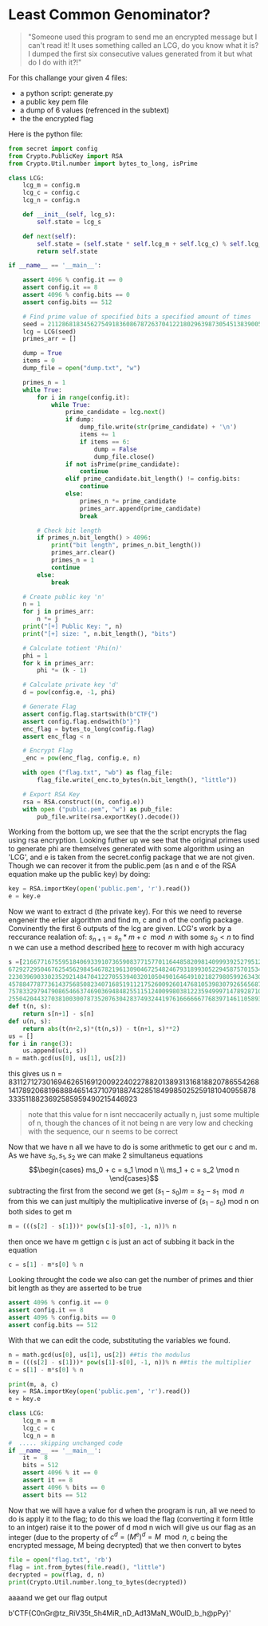 # Least Common Genominator?
>"Someone used this program to send me an encrypted message but I can't read it! It uses something called an LCG, do you know what it is? I dumped the first six consecutive values generated from it but what do I do with it?!"

For this challange your given 4 files:
 - a python script: generate.py
 - a public key pem file
 - a dump of 6 values (refrenced in the subtext)
 - the the encrypted flag

Here is the python file:
```python
from secret import config
from Crypto.PublicKey import RSA
from Crypto.Util.number import bytes_to_long, isPrime

class LCG:
    lcg_m = config.m
    lcg_c = config.c
    lcg_n = config.n

    def __init__(self, lcg_s):
        self.state = lcg_s

    def next(self):
        self.state = (self.state * self.lcg_m + self.lcg_c) % self.lcg_n
        return self.state

if __name__ == '__main__':

    assert 4096 % config.it == 0
    assert config.it == 8
    assert 4096 % config.bits == 0
    assert config.bits == 512

    # Find prime value of specified bits a specified amount of times
    seed = 211286818345627549183608678726370412218029639873054513839005340650674982169404937862395980568550063504804783328450267566224937880641772833325018028629959635
    lcg = LCG(seed)
    primes_arr = []

    dump = True
    items = 0
    dump_file = open("dump.txt", "w")

    primes_n = 1
    while True:
        for i in range(config.it):
            while True:
                prime_candidate = lcg.next()
                if dump:
                    dump_file.write(str(prime_candidate) + '\n')
                    items += 1
                    if items == 6:
                        dump = False
                        dump_file.close()
                if not isPrime(prime_candidate):
                    continue
                elif prime_candidate.bit_length() != config.bits:
                    continue
                else:
                    primes_n *= prime_candidate
                    primes_arr.append(prime_candidate)
                    break

        # Check bit length
        if primes_n.bit_length() > 4096:
            print("bit length", primes_n.bit_length())
            primes_arr.clear()
            primes_n = 1
            continue
        else:
            break

    # Create public key 'n'
    n = 1
    for j in primes_arr:
        n *= j
    print("[+] Public Key: ", n)
    print("[+] size: ", n.bit_length(), "bits")

    # Calculate totient 'Phi(n)'
    phi = 1
    for k in primes_arr:
        phi *= (k - 1)

    # Calculate private key 'd'
    d = pow(config.e, -1, phi)

    # Generate Flag
    assert config.flag.startswith(b"CTF{")
    assert config.flag.endswith(b"}")
    enc_flag = bytes_to_long(config.flag)
    assert enc_flag < n

    # Encrypt Flag
    _enc = pow(enc_flag, config.e, n)

    with open ("flag.txt", "wb") as flag_file:
        flag_file.write(_enc.to_bytes(n.bit_length(), "little"))

    # Export RSA Key
    rsa = RSA.construct((n, config.e))
    with open ("public.pem", "w") as pub_file:
        pub_file.write(rsa.exportKey().decode())
```

Working from the bottom up, we see that the the script encrypts the flag using rsa encryption. Looking futher up we see that the original primes used to generate phi are themselves generated with some algorithm using an 'LCG', and e is taken from the secret.config package that we are not given. Though we can recover it from the public.pem (as n and e of the RSA equation make up the public key) by doing:
```python
key = RSA.importKey(open('public.pem', 'r').read())
e = key.e
```
Now we want to extract d (the private key). For this we need to reverse engeneir the erlier algorithm and find m, c and n of the config package. Convinently the first 6 outputs of the lcg are given. LCG's work by a reccurance realation of:
$s_{n+1} = s_n * m + c \mod n$
with some $s_0 < n$ to find n we can use a method described [here](https://security.stackexchange.com/questions/4268/cracking-a-linear-congruential-generator) to recover m with high accuracy

```python 
s =[2166771675595184069339107365908377157701164485820981409993925279512199123418374034275465590004848135946671454084220731645099286746251308323653144363063385,
6729272950467625456298454678219613090467254824679318993052294587570153424935267364971827277137521929202783621553421958533761123653824135472378133765236115,
2230396903302352921484704122705539403201050490164649102182798059926343096511158288867301614648471516723052092761312105117735046752506523136197227936190287,
4578847787736143756850823407168519112175260092601476810539830792656568747136604250146858111418705054138266193348169239751046779010474924367072989895377792,
7578332979479086546637469036948482551151240099803812235949997147892871097982293017256475189504447955147399405791875395450814297264039908361472603256921612,
2550420443270381003007873520763042837493244197616666667768397146110589301602119884836605418664463550865399026934848289084292975494312467018767881691302197]
def t(n, s):
    return s[n+1] - s[n]
def u(n, s):
    return abs(t(n+2,s)*(t(n,s)) - t(n+1, s)**2)
us = []
for i in range(3):
    us.append(u(i, s))
n = math.gcd(us[0], us[1], us[2]) 
```
this gives us n = 8311271273016946265169120092240227882013893131681882078655426814178920681968884651437107918874328518499850252591810409558783335118823692585959490215446923
> note that this value for n isnt neccacerily actually n, just some multiple of n, though the chances of it not being n are very low and checking with the sequence, our n seems to be correct

Now that we have n all we have to do is some arithmetic to get
our c and m. As we have $s_0, s_1, s_2$ we can make 2 simultaneus equations
$$\begin{cases}
    ms_0 + c = s_1 \mod n \\
    ms_1 + c = s_2 \mod n
\end{cases}$$
subtracting the first from the second we get $(s_1 - s_0)m = s_2 - s_1 \mod n$ from this we can just multiply the multiplicative inverse of $(s_1 - s_0)$ mod n on both sides to get m
```python 
m = (((s[2] - s[1]))* pow(s[1]-s[0], -1, n))% n
```
then once we have m gettign c is just an act of subbing it back in the equation
```python
c = s[1] - m*s[0] % n
```
Looking throught the code we also can get the number of primes and thier bit length as they are asserted to be true

```python
assert 4096 % config.it == 0
assert config.it == 8
assert 4096 % config.bits == 0
assert config.bits == 512
```

With that we can edit the code, substituting the variables we found. 

```python
n = math.gcd(us[0], us[1], us[2]) ##tis the modulus
m = (((s[2] - s[1]))* pow(s[1]-s[0], -1, n))% n ##tis the multiplier
c = s[1] - m*s[0] % n

print(m, a, c)
key = RSA.importKey(open('public.pem', 'r').read())
e = key.e

class LCG:
    lcg_m = m
    lcg_c = c
    lcg_n = n
#  ..... skipping unchanged code
if __name__ == '__main__':
    it =  8
    bits = 512
    assert 4096 % it == 0
    assert it == 8
    assert 4096 % bits == 0
    assert bits == 512
```
Now that we will have a value for d when the program is run, all we need to do is apply it to the flag; to do this we load the flag (converting it form little to an intger) raise it to the power of d mod n wich will give us our flag as an integer (due to the property of $c^d = (M^e)^d = M \mod n$, c being the encrypted message, M being decrypted) that we then convert to bytes

```python 
file = open("flag.txt", 'rb')
flag = int.from_bytes(file.read(), "little")
decrypted = pow(flag, d, n)
print(Crypto.Util.number.long_to_bytes(decrypted))
```
aaaand we get our flag output

b'CTF{C0nGr@tz_RiV35t_5h4MiR_nD_Ad13MaN_W0ulD_b_h@pPy}'
